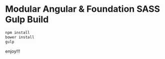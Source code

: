 Modular Angular & Foundation SASS Gulp Build
============

```bash
npm install
bower install
gulp
```

enjoy!!!